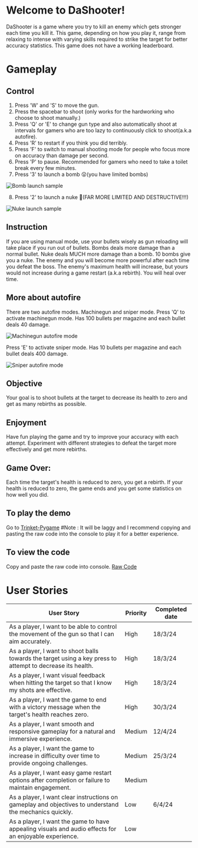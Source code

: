 # Welcome to DaShooter!
DaShooter is a game where you try to kill an enemy which gets stronger each time you kill it. This game, depending on how you play it, range from relaxing to intense with varying skills required to strike the target for better accuracy statistics. This game does not have a working leaderboard.

# Gameplay

## Control
1. Press 'W' and 'S' to move the gun.
2. Press the spacebar to shoot (only works for the hardworking who choose to shoot manually.)
3. Press 'Q' or 'E' to change gun type and also automatically shoot at intervals for gamers who are too lazy to continuously click to shoot(a.k.a autofire).
4. Press 'R' to restart if you think you did terribly.
5. Press 'F' to switch to manual shooting mode for people who focus more on accuracy than damage per second.
6. Press 'P' to pause. Recommended for gamers who need to take a toilet break every few minutes.
7. Press '3' to launch a bomb 😲(you have limited bombs)
   
![Bomb launch sample](https://media.giphy.com/media/lhpYRmQmDH3VWNIA3l/giphy.gif)

8. Press '2' to launch a nuke 🤯(FAR MORE LIMITED AND DESTRUCTIVE!!!)

![Nuke launch sample](https://media.giphy.com/media/v1.Y2lkPTc5MGI3NjExdDB0emRscWdkOW82OXc1Z21ieDV4cGp3bjVkdTF6b2ZpcGRiOW5yZiZlcD12MV9pbnRlcm5hbF9naWZfYnlfaWQmY3Q9Zw/J6uAS2ePmmRn8k6BND/giphy.gif)
   
## Instruction
If you are using manual mode, use your bullets wisely as gun reloading will take place if you run out of bullets.
Bombs deals more damage than a normal bullet.
Nuke deals MUCH more damage than a bomb.
10 bombs give you a nuke.
The enemy and you will become more powerful after each time you defeat the boss.
The enemy's maximum health will increase, but yours would not increase during a game restart (a.k.a rebirth).
You will heal over time.

## More about autofire
There are two autofire modes. Machinegun and sniper mode.
Press 'Q' to activate machinegun mode. Has 100 bullets per magazine and each bullet deals 40 damage.

![Machinegun autofire mode](https://media.giphy.com/media/qkziGm1cEEP8WGy27e/giphy.gif)

Press 'E' to activate sniper mode. Has 10 bullets per magazine and each bullet deals 400 damage.

![Sniper autofire mode](https://media.giphy.com/media/p5bsOPkVGlmQbmf55z/giphy.gif)

## Objective
Your goal is to shoot bullets at the target to decrease its health to zero and get as many rebirths as possible.   

## Enjoyment
Have fun playing the game and try to improve your accuracy with each attempt.
Experiment with different strategies to defeat the target more effectively and get more rebirths.

## Game Over:
Each time the target's health is reduced to zero, you get a rebirth.
If your health is reduced to zero, the game ends and you get some statistics on how well you did.

## To play the demo
Go to [Trinket-Pygame](https://Trinket.io/pygame) #Note : It will be laggy and I recommend copying and pasting the raw code into the console to play it for a better experience.

## To view the code
Copy and paste the raw code into console.  [Raw Code](https://raw.githubusercontent.com/nathan-coder-learn/DaShooter/main/Nathan.py)


# User Stories
| User Story                                                                                                 | Priority | Completed date  |
|------------------------------------------------------------------------------------------------------------|----------|-----------------|
| As a player, I want to be able to control the movement of the gun so that I can aim accurately.            | High     | 18/3/24         |
| As a player, I want to shoot balls towards the target using a key press to attempt to decrease its health. | High     | 18/3/24         | 
| As a player, I want visual feedback when hitting the target so that I know my shots are effective.         | High     | 18/3/24         | 
| As a player, I want the game to end with a victory message when the target's health reaches zero.          | High     | 30/3/24         |  
| As a player, I want smooth and responsive gameplay for a natural and immersive experience.                 | Medium   | 12/4/24         |
| As a player, I want the game to increase in difficulty over time to provide ongoing challenges.            | Medium   | 25/3/24         | 
| As a player, I want easy game restart options after completion or failure to maintain engagement.          | Medium   |                 | 
| As a player, I want clear instructions on gameplay and objectives to understand the mechanics quickly.     | Low      | 6/4/24          |
| As a player, I want the game to have appealing visuals and audio effects for an enjoyable experience.      | Low      |                 | 



